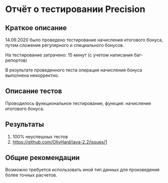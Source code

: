 # Отчёт о тестировании Precision

## Краткое описание

14.09.2020 было проведено тестирование начисления итогового бонуса, путем сложения регулярного и специального бонусов.

На тестирование затрачено: 15 минут (с учетом написания баг-репортов)

В результате проведенного теста операция начисления бонуса выполнена некорректно.

## Описание тестов

Проводилось функциональное тестирование, функция: начисление итогового бонуса.

## Результаты

1. 100% неуспешных тестов
2. https://github.com/OllyHard/java-2.2/issues/1

## Общие рекомендации

Возможно требуется использовать иной тип данных для произведения более точных расчетов.
